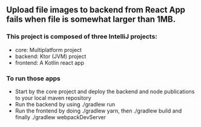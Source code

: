 ## Upload file images to backend from React App fails when file is somewhat larger than 1MB.

### This project is composed of three IntelliJ projects:
- core: Multiplatform project
- backend: Ktor (JVM) project
- frontend: A Kotlin react app

### To run those apps
- Start by the core project and deploy the backend and node publications to your local maven repository
- Run the backend by using ./gradlew run
- Run the frontend by doing ./gradlew yarn, then ./gradlew build and finally ./gradlew webpackDevServer
